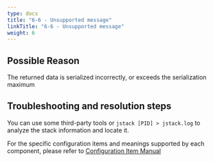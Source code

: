 ```yaml
---
type: docs
title: "6-6 - Unsupported message"
linkTitle: "6-6 - Unsupported message"
weight: 6
---
```



## Possible Reason

The returned data is serialized incorrectly, or exceeds the serialization maximum

## Troubleshooting and resolution steps

You can use some third-party tools or `jstack [PID] > jstack.log` to analyze the stack information and locate it.

For the specific configuration items and meanings supported by each component, please refer to [Configuration Item Manual](/en/docs3-v2/java-sdk/reference-manual/config/properties/)

<p style="margin-top: 3rem;"> </p>